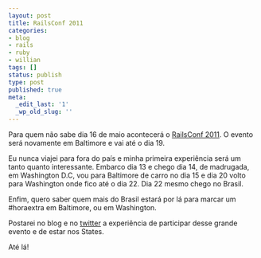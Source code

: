 ```yaml
---
layout: post
title: RailsConf 2011
categories:
- blog
- rails
- ruby
- willian
tags: []
status: publish
type: post
published: true
meta:
  _edit_last: '1'
  _wp_old_slug: ''
---
```

Para quem não sabe dia 16 de maio acontecerá o <a href="http://en.oreilly.com/rails2011">RailsConf 2011</a>. O evento será novamente em Baltimore e vai até o dia 19.

Eu nunca viajei para fora do país e minha primeira experiência será um tanto quanto interessante. Embarco dia 13 e chego dia 14, de madrugada, em Washington D.C, vou para Baltimore de carro no dia 15 e dia 20 volto para Washington onde fico até o dia 22. Dia 22 mesmo chego no Brasil.

Enfim, quero saber quem mais do Brasil estará por lá para marcar um #horaextra em Baltimore, ou em Washington.

Postarei no blog e no <a href="http://twitter.com/willian">twitter</a> a experiência de participar desse grande evento e de estar nos States.

Até lá!
